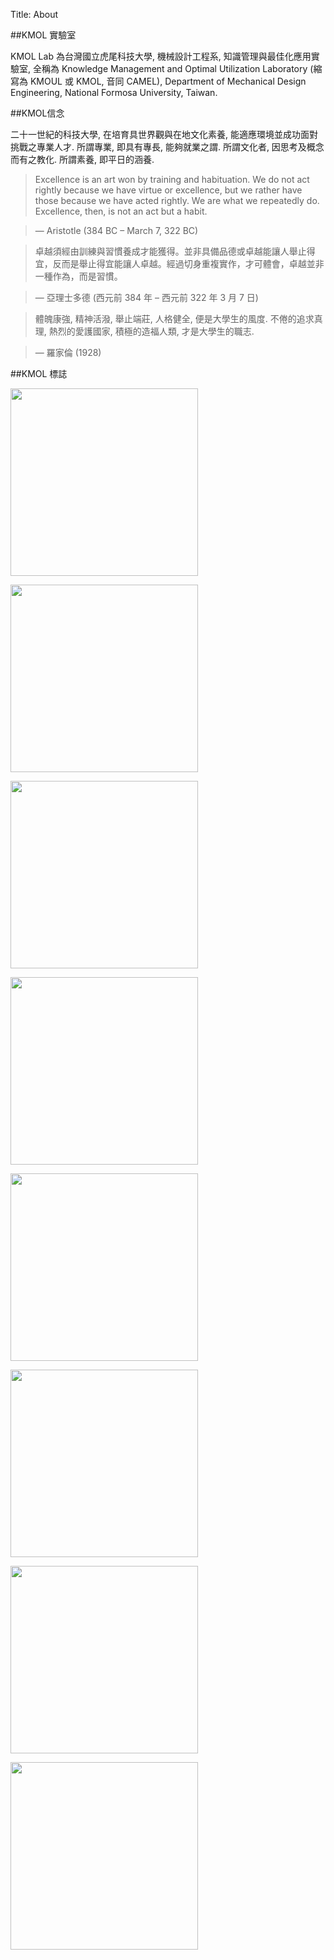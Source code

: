 Title: About

##KMOL 實驗室

KMOL Lab 為台灣國立虎尾科技大學, 機械設計工程系, 知識管理與最佳化應用實驗室, 全稱為 Knowledge Management and Optimal Utilization Laboratory (縮寫為 KMOUL 或 KMOL, 音同 CAMEL), Department of Mechanical Design Engineering, National Formosa University, Taiwan.

##KMOL信念

二十一世紀的科技大學, 在培育具世界觀與在地文化素養, 能適應環境並成功面對挑戰之專業人才. 所謂專業, 即具有專長, 能夠就業之謂. 所謂文化者, 因思考及概念而有之教化. 所謂素養, 即平日的涵養.

>Excellence is an art won by training and habituation. We do not act rightly because we have virtue or excellence, but we rather have those because we have acted rightly. We are what we repeatedly do. Excellence, then, is not an act but a habit.

>— Aristotle (384 BC – March 7, 322 BC)

>卓越須經由訓練與習慣養成才能獲得。並非具備品德或卓越能讓人舉止得宜，反而是舉止得宜能讓人卓越。經過切身重複實作，才可體會，卓越並非一種作為，而是習慣。

>— 亞理士多德 (西元前 384 年 – 西元前 322 年 3 月 7 日)

>體魄康強, 精神活潑, 舉止端莊, 人格健全, 便是大學生的風度.
不倦的追求真理, 熱烈的愛護國家, 積極的造福人類, 才是大學生的職志.

>— 羅家倫 (1928)

##KMOL 標誌

<img src="https://copy.com/QHWbodvOvAyU6YL7" width="300"></img>

<img src="https://copy.com/1h9QDFaG7gEFL1fl" width="300"></img>

<img src="https://copy.com/i97jaSY1OMh6wAv2" width="300"></img>

<img src="https://copy.com/Kp1RYtHEOgwbPygb" width="300"></img>

<img src="https://copy.com/hKlyUMrfKX8DuWxZ" width="300"></img>

<img src="https://copy.com/fN4Gto1QccCl3cia" width="300"></img>

<img src="https://copy.com/MtGsJq0rNOCNJ2nC" width="300"></img>

<img src="https://copy.com/V6FyTPpsAlcXWslK" width="300"></img>
